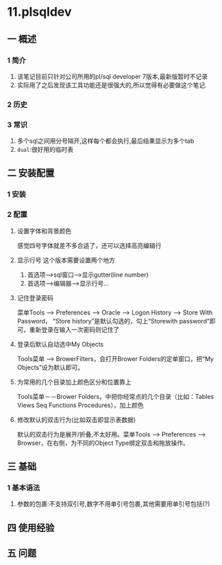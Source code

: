 # 11.plsqldev
## 一 概述
### 1 简介
1. 该笔记目前只针对公司所用的pl/sql developer 7版本,最新版暂时不记录
2. 实际用了之后发现该工具功能还是很强大的,所以觉得有必要做这个笔记.
### 2 历史
### 3 常识
1. 多个sql之间用分号隔开,这样每个都会执行,最后结果显示为多个tab
2. `dual`:很好用的临时表
## 二 安装配置
### 1 安装

### 2 配置
1. 设置字体和背景颜色

    感觉四号字体就差不多合适了，还可以选择高亮编辑行
2. 显示行号
    这个版本需要设置两个地方
    1. 首选项-->sql窗口-->显示gutter(line number)
    2. 首选项-->编辑器-->显示行号...
1. 记住登录密码

    菜单Tools --> Preferences --> Oracle --> Logon History --> Store With Password， “Store history”是默认勾选的，勾上“Storewith password”即可，重新登录在输入一次密码则记住了
2. 登录后默认自动选中My Objects

    Tools菜单 --> BrowerFilters，会打开Brower Folders的定单窗口，把“My Objects”设为默认即可。
3. 为常用的几个目录加上颜色区分和位置靠上

    Tools菜单－－Brower Folders，中把你经常点的几个目录（比如：Tables Views Seq Functions Procedures），加上颜色
4. 修改默认的双击行为(比如双击即显示表数据)

    默认的双击行为是展开/折叠,不太好用。菜单Tools --> Preferences --> Browser，在右侧，为不同的Object Type绑定双击和拖放操作。
## 三 基础
### 1 基本语法
1. 参数的包裹:不支持双引号,数字不用单引号包裹,其他需要用单引号包括(?)
## 四 使用经验

## 五 问题
